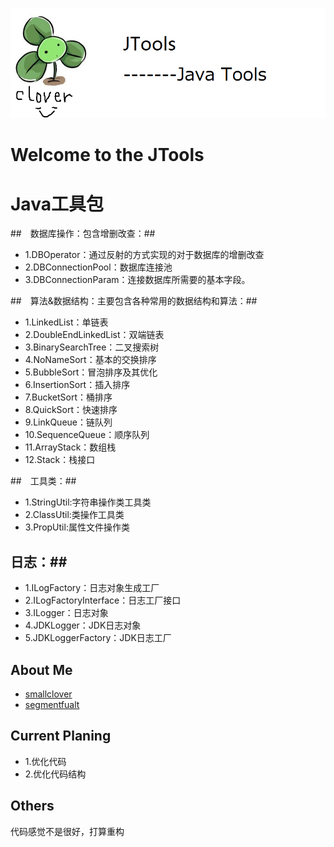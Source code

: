![image](https://github.com/smallclover/JTools/blob/master/clover/clover_1.png)
# Welcome to the JTools
# Java工具包 #

##　数据库操作：包含增删改查：##
 + 1.DBOperator：通过反射的方式实现的对于数据库的增删改查
 + 2.DBConnectionPool：数据库连接池
 + 3.DBConnectionParam：连接数据库所需要的基本字段。
 
##　算法&数据结构：主要包含各种常用的数据结构和算法：## 
 + 1.LinkedList：单链表
 + 2.DoubleEndLinkedList：双端链表
 + 3.BinarySearchTree：二叉搜索树
 + 4.NoNameSort：基本的交换排序
 + 5.BubbleSort：冒泡排序及其优化
 + 6.InsertionSort：插入排序
 + 7.BucketSort：桶排序
 + 8.QuickSort：快速排序
 + 9.LinkQueue：链队列
 + 10.SequenceQueue：顺序队列
 + 11.ArrayStack：数组栈
 + 12.Stack：栈接口
 
##　工具类：##
 + 1.StringUtil:字符串操作类工具类
 + 2.ClassUtil:类操作工具类
 + 3.PropUtil:属性文件操作类
 
##  日志：##
 + 1.ILogFactory：日志对象生成工厂
 + 2.ILogFactoryInterface：日志工厂接口
 + 3.ILogger：日志对象
 + 4.JDKLogger：JDK日志对象
 + 5.JDKLoggerFactory：JDK日志工厂
 
##  About Me ##
 + [smallclover](www.smallclover.com)
 + [segmentfualt](https://segmentfault.com/u/smallclover)
 
##  Current Planing ##
 + 1.优化代码
 + 2.优化代码结构
 
## Others ##
 代码感觉不是很好，打算重构
